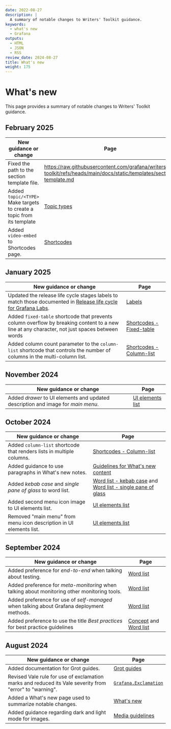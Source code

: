 ```yaml
---
date: 2022-08-27
description: |
  A summary of notable changes to Writers' Toolkit guidance.
keywords:
  - what's new
  - Grafana
outputs:
  - HTML
  - JSON
  - RSS
review_date: 2024-08-27
title: What's new
weight: 175
---
```


# What's new

This page provides a summary of notable changes to Writers' Toolkit guidance.

## February 2025

| New guidance or change                                                | Page                                                                                                                |
| --------------------------------------------------------------------- | ------------------------------------------------------------------------------------------------------------------- |
| Fixed the path to the section template file.                          | https://raw.githubusercontent.com/grafana/writers-toolkit/refs/heads/main/docs/static/templates/section-template.md |
| Added `topic/<TYPE>` Make targets to create a topic from its template | [Topic types](/docs/writers-toolkit/structure/topic-types/)                                                         |
| Added `video-embed` to Shortcodes page. | [Shortcodes](/docs/writers-toolkit/write/shortcodes/#video-embed)                                                         |

## January 2025

| New guidance or change                                                                                                                                         | Page                                                                            |
| -------------------------------------------------------------------------------------------------------------------------------------------------------------- | ------------------------------------------------------------------------------- |
| Updated the release life cycle stages labels to match those documented in [Release life cycle for Grafana Labs](https://grafana.com/docs/release-life-cycle/). | [Labels](/docs/writers-toolkit/write/front-matter/#labels)                      |
| Added `fixed-table` shortcode that prevents column overflow by breaking content to a new line at any character, not just spaces between words                  | [Shortcodes - Fixed-table](/docs/writers-toolkit/write/shortcodes/#fixed-table) |
| Added column count parameter to the `column-list` shortcode that controls the number of columns in the multi-column list.                                      | [Shortcodes - Column-list](/docs/writers-toolkit/write/shortcodes/#column-list) |

## November 2024

| New guidance or change                                                           | Page                                                                     |
| -------------------------------------------------------------------------------- | ------------------------------------------------------------------------ |
| Added _drawer_ to UI elements and updated description and image for _main menu_. | [UI elements list](/docs/writers-toolkit/write/style-guide/ui-elements/) |

## October 2024

| New guidance or change                                                | Page                                                                                                                                                                                                    |
| --------------------------------------------------------------------- | ------------------------------------------------------------------------------------------------------------------------------------------------------------------------------------------------------- |
| Added `column-list` shortcode that renders lists in multiple columns. | [Shortcodes - Column-list](/docs/writers-toolkit/write/shortcodes/#column-list)                                                                                                                         |
| Added guidance to use paragraphs in What's new notes.                 | [Guidelines for What's new content](https://grafana.com/docs/writers-toolkit/contribute/release-notes/#guidelines-for-whats-new-content)                                                                |
| Added _kebab case_ and _single pane of glass_ to word list.           | [Word list - kebab case](/docs/writers-toolkit/write/style-guide/word-list/#kebab-case) and [Word list - single pane of glass](/docs/writers-toolkit/write/style-guide/word-list/#single-pane-of-glass) |
| Added second menu icon image to UI elements list.                     | [UI elements list](/docs/writers-toolkit/write/style-guide/ui-elements/)                                                                                                                                |
| Removed "main menu" from menu icon description in UI elements list.   | [UI elements list](/docs/writers-toolkit/write/style-guide/ui-elements/)                                                                                                                                |

## September 2024

| New guidance or change                                                                       | Page                                                                                                                                                                       |
| -------------------------------------------------------------------------------------------- | -------------------------------------------------------------------------------------------------------------------------------------------------------------------------- |
| Added preference for _end-to-end_ when talking about testing.                                | [Word list](/docs/writers-toolkit/write/style-guide/word-list/#end-to-end)                                                                                                 |
| Added preference for _meta-monitoring_ when talking about monitoring other monitoring tools. | [Word list](/docs/writers-toolkit/write/style-guide/word-list/#meta-monitoring)                                                                                            |
| Added preference for use of _self-managed_ when talking about Grafana deployment methods.    | [Word list](/docs/writers-toolkit/write/style-guide/word-list/#self-managed)                                                                                               |
| Added preference to use the title _Best practices_ for best practice guidelines              | [Concept](/docs/writers-toolkit/structure/topic-types/concept/#concept-topic-structure) and [Word list](/docs/writers-toolkit/write/style-guide/word-list/#best-practices) |

## August 2024

| New guidance or change                                                                                  | Page                                                                                          |
| ------------------------------------------------------------------------------------------------------- | --------------------------------------------------------------------------------------------- |
| Added documentation for Grot guides.                                                                    | [Grot guides](/docs/writers-toolkit/write/grot-guides/)                                       |
| Revised Vale rule for use of exclamation marks and reduced its Vale severity from "error" to "warning". | [`Grafana.Exclamation`](/docs/writers-toolkit/review/lint-prose/rules/#grafanaexclamation)    |
| Added a What's new page used to summarize notable changes.                                              | [What's new](./)                                                                              |
| Added guidance regarding dark and light mode for images.                                                | [Media guidelines](/docs/writers-toolkit/write/image-guidelines/#image-and-diagram-standards) |
